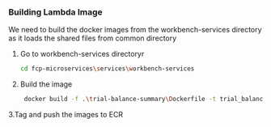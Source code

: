 ### Building Lambda Image

We need to build the docker images from the workbench-services directory as it loads the shared files from common directory

1. Go to workbench-services directoryr
   ```sh
   cd fcp-microservices\services\workbench-services
   ```
2. Build the image
   ```sh
    docker build -f .\trial-balance-summary\Dockerfile -t trial_balance_summary .
   ```
3.Tag and push the images to ECR